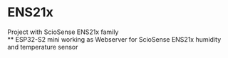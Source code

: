 # ENS21x
Project with ScioSense ENS21x family<br>
** ESP32-S2 mini working as Webserver for ScioSense ENS21x humidity and temperature sensor
